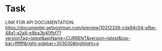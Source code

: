 # Task

LINK FOR API DOCUMENTATION:
https://documenter.getpostman.com/preview/10312339-cda94c04-afbe-48a1-a2a9-e8ba3b40fbf7?versionTag=latest&apiName=CURRENT&version=latest&top-bar=ffffff&right-sidebar=303030&highlight=q
